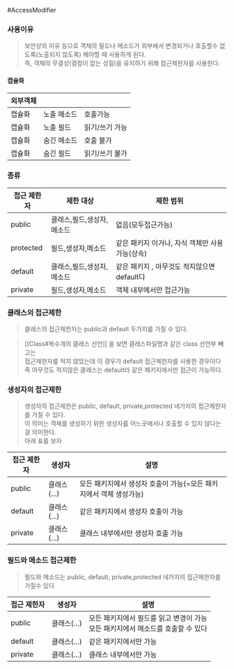 #AccessModifier
### 사용이유
> 보안상의 이유 등으로 객체의 필드나 메소드가 외부에서 변경되거나 호출할수 없도록(노출되지 않도록) 해야할 때 사용하게 된다.  
> 즉, 객체의 무결성(결점이 없는 성질)을 유지하기 위해 접근제한자를 사용한다.

#### 캡슐화

|외부객체| | |
|---|---|---|
|캡슐화|노출 메소드|호출가능|
|캡슐화|노출 필드|읽기/쓰기 가능|
|캡슐화|숨긴 메소드|호출 불가|
|캡슐화|숨긴 필드|읽기/쓰기 불가|

### 종류

|접근 제한자|제한 대상|제한 범위|
|---|---|---|
|public|클래스,필드,생성자,메소드|없음(모두접근가능)|
|protected|필드,생성자,메소드|같은 패키지 이거나, 자식 객체만 사용가능(상속)|
|default|클래스,필드,생성자,메소드|같은 패키지 , 아무것도 적지않으면 default다|
|private|필드,생성자,메소드|객체 내부에서만 접근가능|

### 클래스의 접근제한
> 클래스의 접근제한자는 public과 default 두가지를 가질 수 있다.

> [[Class#복수개의 클래스 선언]] 을 보면 클래스파일명과 같은 class 선언부 빼고는  
> 접근제한자를 적지 않았는데 이 경우가 default 접근제한자를 사용한 경우이다  
> 즉 아무것도 적지않은 클래스는 default라 같은 패키지에서만 접근이 가능하다.

### 생성자의 접근제한
> 생성자의 접근제한은 public, default, private,protected 네가지의 접근제한자를 가질 수 있다.  
> 이 의미는 객체를 생성하기 위한 생성자를 어느곳에서나 호출할 수 있지 않다는걸 의미한다.  
> 아래 표를 보자

|접근 제한자|생성자|설명|
|---|---|---|
|public|클래스(...)|모든 패키지에서 생성자 호출이 가능(=모든 패키지에서 객체 생성가능)|
|default|클래스(...)|같은 패키지에서 생성자 호출이 가능|
|private|클래스(...)|클래스 내부에서만 생성자 호출 가능|

### 필드와 메소드 접근제한
> 필드와 메소드는 public, default, private,protected 네가지의 접근제한자를 가질수 있다

|접근 제한자|생성자|설명|
|---|---|---|
|public|클래스(...)|모든 패키지에서 필드를 읽고 변경이 가능<br>모든 패키지에서 메소드를 호출할 수 있다|
|default|클래스(...)|같은 패키지에서만 가능|
|private|클래스(...)|클래스 내부에서만 가능|
